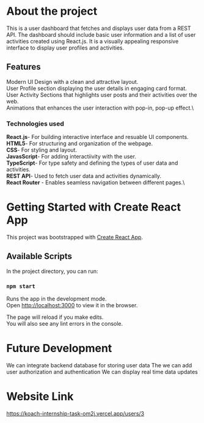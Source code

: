 # About the project

This is a user dashboard that fetches and displays user data from a REST API. The dashboard should include basic user information and a list of user activities created using React.js. It is a visually appealing responsive  interface to display user profiles and activities.

## Features

Modern UI Design with a clean and attractive layout.\
User Profile section displaying the user details in engaging card format.\
User Activity Sections that highlights user posts and their activities over the web.\
Animations that enhances the user interaction with pop-in, pop-up effect.\

### Technologies used
**React.js**- For building interactive interface and resuable UI components.\
**HTML5**- For structuring and organization of the webpage.\
**CSS**- For styling and layout.\
**JavasScript**- For adding interactiivity with the user.\
**TypeScript**- For type safety and defining the types of user data and activities.\
**REST API**-  Used to fetch user data and activities dynamically.\
**React Router** - Enables seamless navigation between different pages.\

# Getting Started with Create React App

This project was bootstrapped with [Create React App](https://github.com/facebook/create-react-app).

## Available Scripts

In the project directory, you can run:

### `npm start`

Runs the app in the development mode.\
Open [http://localhost:3000](http://localhost:3000) to view it in the browser.

The page will reload if you make edits.\
You will also see any lint errors in the console.

# Future Development
We can integrate backend database for storing user data
The we can add user authorization and authentication
We can display real time data updates

# Website Link
https://koach-internship-task-om2j.vercel.app/users/3
